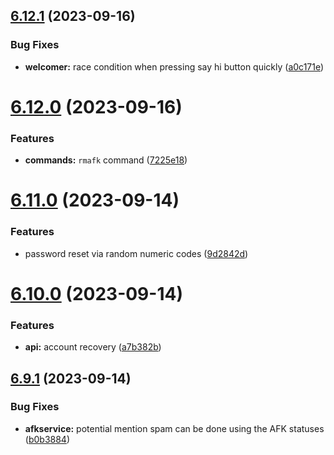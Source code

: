## [6.12.1](https://github.com/onesoft-sudo/sudobot/compare/v6.12.0...v6.12.1) (2023-09-16)


### Bug Fixes

* **welcomer:** race condition when pressing say hi button quickly ([a0c171e](https://github.com/onesoft-sudo/sudobot/commit/a0c171ed1afd30b7b93f0af36cf7da750625d5f3))



# [6.12.0](https://github.com/onesoft-sudo/sudobot/compare/v6.11.0...v6.12.0) (2023-09-16)


### Features

* **commands:** `rmafk` command ([7225e18](https://github.com/onesoft-sudo/sudobot/commit/7225e18323d4489c1362e34daec613dc001536d5))



# [6.11.0](https://github.com/onesoft-sudo/sudobot/compare/v6.10.0...v6.11.0) (2023-09-14)


### Features

* password reset via random numeric codes ([9d2842d](https://github.com/onesoft-sudo/sudobot/commit/9d2842deedaf6afd13de48f84e72ea4e7d374cc9))



# [6.10.0](https://github.com/onesoft-sudo/sudobot/compare/v6.9.1...v6.10.0) (2023-09-14)


### Features

* **api:** account recovery ([a7b382b](https://github.com/onesoft-sudo/sudobot/commit/a7b382b3cdb414c579326efeae8b6d75c30c27e5))



## [6.9.1](https://github.com/onesoft-sudo/sudobot/compare/v6.9.0...v6.9.1) (2023-09-14)


### Bug Fixes

* **afkservice:** potential mention spam can be done using the AFK statuses ([b0b3884](https://github.com/onesoft-sudo/sudobot/commit/b0b3884a0848d0d07b85628566d0fa52ebcfc805))



